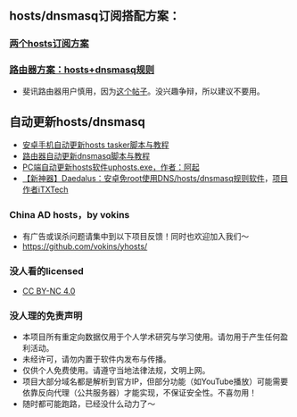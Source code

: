 ## hosts/dnsmasq订阅搭配方案：
### [两个hosts订阅方案](https://github.com/sy618/hosts/blob/master/md/hosts%E8%AE%A2%E9%98%85%E6%96%B9%E6%A1%88.md)
### [路由器方案：hosts+dnsmasq规则](https://github.com/sy618/hosts/tree/master/dnsmasq)
* 斐讯路由器用户慎用，因为[这个帖子](https://raw.githubusercontent.com/sy618/hosts/master/dnsmasq/%E5%AF%B9dnsmasq%E8%B4%A8%E7%96%91%E7%9A%84%E5%B8%96%E5%AD%90.txt )。没兴趣争辩，所以建议不要用。

## 自动更新hosts/dnsmasq
* [安卓手机自动更新hosts tasker脚本与教程](https://github.com/sy618/hosts/tree/master/%E5%AE%89%E5%8D%93%E8%87%AA%E5%8A%A8%E6%9B%B4%E6%96%B0hosts)
* [路由器自动更新dnsmasq脚本与教程](https://github.com/sy618/hosts/blob/master/dnsmasq/dnsmasq%E8%AF%B4%E6%98%8E.md)
* [PC端自动更新hosts软件uphosts.exe，作者：阿起](https://raw.githubusercontent.com/vokins/yhosts/master/sxq/uphosts.exe)
* [【新神器】Daedalus：安卓免root使用DNS/hosts/dnsmasq规则软件](https://github.com/iTXTech/Daedalus/releases)，[项目作者iTXTech ](https://github.com/iTXTech/Daedalus)

### China AD hosts，by vokins
* 有广告或误杀问题请集中到以下项目反馈！同时也欢迎加入我们～
* https://github.com/vokins/yhosts/


### 没人看的licensed
* [CC BY-NC 4.0](https://creativecommons.org/licenses/by-nc/4.0/deed.zh)
### 没人理的免责声明
* 本项目所有重定向数据仅用于个人学术研究与学习使用。请勿用于产生任何盈利活动。
* 未经许可，请勿内置于软件内发布与传播。
* 仅供个人免费使用。请遵守当地法律法规，文明上网。
* 项目大部分域名都是解析到官方IP，但部分功能（如YouTube播放）可能需要依靠反向代理（公共服务器）才能实现，不保证安全性。不喜勿用！
* 随时都可能跑路，已经没什么动力了～
